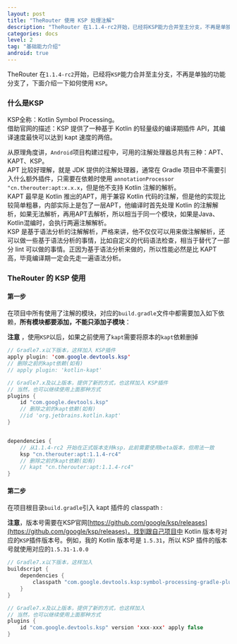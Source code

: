 ```yaml
---
layout: post  
title: "TheRouter 使用 KSP 处理注解"  
description: "TheRouter 在1.1.4-rc2开始，已经将KSP能力合并至主分支，不再是单独的功能分支了，下面介绍一下如何使用 KSP。   "  
categories: docs
level: 2
tag: "基础能力介绍"
android: true
---
```


TheRouter 在`1.1.4-rc2`开始，已经将`KSP`能力合并至主分支，不再是单独的功能分支了，下面介绍一下如何使用 `KSP`。  

### 什么是KSP

KSP全称：Kotlin Symbol Processing。  
借助官网的描述：KSP 提供了一种基于 Kotlin 的轻量级的编译期插件 API，其编译速度最快可以达到 kapt 速度的两倍。    

从原理角度讲，`Android`项目构建过程中，可用的注解处理器总共有三种：APT、KAPT、KSP。  
APT 比较好理解，就是 JDK 提供的注解处理器，通常在 Gradle 项目中不需要引入什么额外插件，只需要在依赖时使用 `annotationProcessor "cn.therouter:apt:x.x.x`，但是他不支持 Kotlin 注解的解析。  
KAPT 最早是 Kotlin 推出的APT，用于兼容 Kotlin 代码的注解，但是他的实现比较简单粗暴，内部实际上是包了一层APT，他编译时首先处理 Kotlin 的注解解析，如果无法解析，再用APT去解析，所以相当于同一个模块，如果是Java、Kotlin混编时，会执行两遍注解解析。  
KSP 是基于语法分析的注解解析，严格来讲，他不仅仅可以用来做注解解析，还可以做一些基于语法分析的事情，比如自定义的代码语法检查，相当于替代了一部分 lint 可以做的事情。正因为基于语法分析来做的，所以性能必然是比 KAPT 高，毕竟编译期一定会先走一遍语法分析。   

### TheRouter 的 KSP 使用

#### 第一步

在项目中所有使用了注解的模块，对应的`build.gradle`文件中都需要加入如下依赖，**所有模块都要添加，不能只添加子模块**：  

**注意** ，使用`KSP`以后，如果之前使用了`kapt`需要将原本的`kapt`依赖删掉

```java
// Gradle7.x以下版本，这样加入 KSP插件
apply plugin: 'com.google.devtools.ksp'
// 删除之前的kapt依赖(如有)
// apply plugin: 'kotlin-kapt' 

// Gradle7.x及以上版本，提供了新的方式，也这样加入 KSP插件
// 当然，也可以继续使用上面那种方式
plugins {
    id "com.google.devtools.ksp"
    // 删除之前的kapt依赖(如有)
    //id 'org.jetbrains.kotlin.kapt'
}


dependencies {
    // 从1.1.4-rc2 开始在正式版本支持ksp，此前需要使用beta版本，但用法一致
    ksp "cn.therouter:apt:1.1.4-rc4"
    // 删除之前的kapt依赖(如有)
    // kapt "cn.therouter:apt:1.1.4-rc4"
}

```


#### 第二步

在项目根目录`build.gradle`引入 kapt 插件的 classpath : 

**注意**，版本号需要在KSP官网[https://github.com/google/ksp/releases](https://github.com/google/ksp/releases)，找到跟自己项目中 Kotlin 版本号对应的`KSP`插件版本号。例如，我的 Kotlin 版本号是 `1.5.31`，所以 KSP 插件的版本号就使用对应的`1.5.31-1.0.0`  

```java
// Gradle7.x以下版本，这样加入 
buildscript {
	dependencies {
		classpath "com.google.devtools.ksp:symbol-processing-gradle-plugin:xxx-xxx"  
	}
}

// Gradle7.x及以上版本，提供了新的方式，也这样加入  
// 当然，也可以继续使用上面那种方式
plugins {
    id "com.google.devtools.ksp" version 'xxx-xxx' apply false
}

``` 
